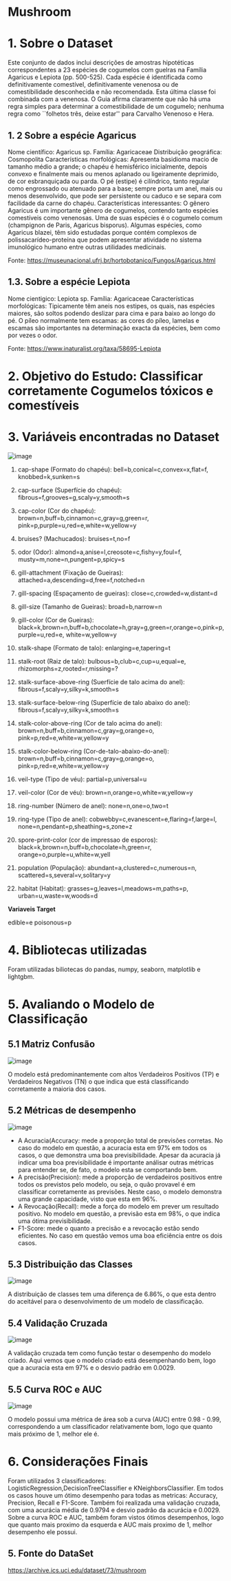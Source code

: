 # Mushroom

# 1. Sobre o Dataset

Este conjunto de dados inclui descrições de amostras hipotéticas correspondentes a 23 espécies de cogumelos com guelras na Família Agaricus e Lepiota (pp. 500-525). Cada espécie é identificada como definitivamente comestível, definitivamente venenosa ou de comestibilidade desconhecida e não recomendada. Esta última classe foi combinada com a venenosa. O Guia afirma claramente que não há uma regra simples para determinar a comestibilidade de um cogumelo; nenhuma regra como ``folhetos três, deixe estar'' para Carvalho Venenoso e Hera.

## 1. 2 Sobre a espécie Agaricus

Nome científico: Agaricus sp.
Família: Agaricaceae
Distribuição geográfica: Cosmopolita
Características morfológicas: Apresenta basidioma macio de tamanho médio a grande; o chapéu é hemisférico inicialmente, depois convexo e finalmente mais ou menos aplanado ou ligeiramente deprimido, de cor esbranquiçada ou parda. O pé (estipe) é cilíndrico, tanto regular como engrossado ou atenuado para a base; sempre porta um anel, mais ou menos desenvolvido, que pode ser persistente ou caduco e se separa com facilidade da carne do chapéu.
Características interessantes: O gênero Agaricus é um importante gênero de cogumelos, contendo tanto espécies comestíveis como venenosas. Uma de suas espécies é o cogumelo comum (champignon de Paris, Agaricus bisporus). Algumas espécies, como Agaricus blazei, têm sido estudadas porque contém complexos de polissacarídeo-proteína que podem apresentar atividade no sistema imunológico humano entre outras utilidades medicinais.

Fonte: https://museunacional.ufrj.br/hortobotanico/Fungos/Agaricus.html
## 1.3. Sobre a espécie Lepiota

Nome cientigico: Lepiota sp.
Família: Agaricaceae
Características morfológicas: Tipicamente têm aneis nos estipes, os quais, nas espécies maiores, são soltos podendo deslizar para cima e para baixo ao longo do pé. O píleo normalmente tem escamas: as cores do píleo, lamelas e escamas são importantes na determinação exacta da espécies, bem como por vezes o odor.

Fonte: https://www.inaturalist.org/taxa/58695-Lepiota

# 2. Objetivo do Estudo: Classificar corretamente  Cogumelos tóxicos e comestíveis
# 3. Variáveis encontradas no Dataset
![image](https://github.com/user-attachments/assets/255257d1-a7e3-4937-902e-3229e2611045)

1. cap-shape (Formato do chapéu):         bell=b,conical=c,convex=x,flat=f, knobbed=k,sunken=s

2. cap-surface (Superfície do chapéu):    fibrous=f,grooves=g,scaly=y,smooth=s

3. cap-color (Cor do chapéu):             brown=n,buff=b,cinnamon=c,gray=g,green=r, pink=p,purple=u,red=e,white=w,yellow=y

4. bruises? (Machucados):                 bruises=t,no=f

5. odor (Odor):                           almond=a,anise=l,creosote=c,fishy=y,foul=f, musty=m,none=n,pungent=p,spicy=s

6. gill-attachment (Fixação de Gueiras):  attached=a,descending=d,free=f,notched=n

7. gill-spacing (Espaçamento de gueiras): close=c,crowded=w,distant=d

8. gill-size (Tamanho de Gueiras):        broad=b,narrow=n

9. gill-color (Cor de Gueiras):           black=k,brown=n,buff=b,chocolate=h,gray=g,green=r,orange=o,pink=p,purple=u,red=e, white=w,yellow=y

10. stalk-shape (Formato de talo):        enlarging=e,tapering=t

11. stalk-root (Raiz de talo):            bulbous=b,club=c,cup=u,equal=e, rhizomorphs=z,rooted=r,missing=?

12. stalk-surface-above-ring (Suerfície de talo acima do anel): fibrous=f,scaly=y,silky=k,smooth=s

13. stalk-surface-below-ring (Superfície de talo abaixo do anel): fibrous=f,scaly=y,silky=k,smooth=s

14. stalk-color-above-ring (Cor de talo acima do anel):   brown=n,buff=b,cinnamon=c,gray=g,orange=o, pink=p,red=e,white=w,yellow=y

15. stalk-color-below-ring (Cor-de-talo-abaixo-do-anel):   brown=n,buff=b,cinnamon=c,gray=g,orange=o, pink=p,red=e,white=w,yellow=y

16. veil-type (Tipo de véu):               partial=p,universal=u

17. veil-color (Cor de véu):               brown=n,orange=o,white=w,yellow=y

18. ring-number (Número de anel):          none=n,one=o,two=t

19. ring-type (Tipo de anel):              cobwebby=c,evanescent=e,flaring=f,large=l, none=n,pendant=p,sheathing=s,zone=z

20. spore-print-color (cor de impressao de esporos):        black=k,brown=n,buff=b,chocolate=h,green=r, orange=o,purple=u,white=w,yell

21. population (População):               abundant=a,clustered=c,numerous=n, scattered=s,several=v,solitary=y

22. habitat (Habitat):                    grasses=g,leaves=l,meadows=m,paths=p, urban=u,waste=w,woods=d


__Variaveis Target__

edible=e poisonous=p

# 4. Bibliotecas utilizadas
Foram utilizadas biliotecas do pandas, numpy, seaborn, matplotlib e lightgbm.

# 5. Avaliando o Modelo de Classificação
## 5.1 Matriz Confusão
![image](https://github.com/user-attachments/assets/44c2d856-cd07-47f5-8867-0f7201d71d5a)


O modelo está predominantemente com altos Verdadeiros Positivos (TP) e Verdadeiros Negativos (TN) o que indica que está classificando corretamente a maioria dos casos.

## 5.2 Métricas de desempenho
![image](https://github.com/user-attachments/assets/96655d73-0632-46fd-b5ac-b6282e8805fa)



- A Acuracia(Accuracy: mede a proporção total de previsões corretas. No caso do modelo em questão, a acuracia esta em 97% em todos os casos, o que demonstra uma boa previsibilidade. Apesar da acuracia já indicar uma boa previsibilidade é importante análisar outras métricas para entender se, de fato, o modelo esta se comportando bem.  
- A precisão(Precision): mede a proporção de verdadeiros positivos entre todos os previstos pelo modelo, ou seja, o quão provavel é em classificar corretamente as previsões. Neste caso, o modelo demonstra uma grande capacidade, visto que esta em 96%.  
- A Revocação(Recall): mede a força do modelo em prever um resultado positivo. No modelo em questão, a previsão esta em 98%, o que indica uma ótima previsibilidade.  
- F1-Score: mede o quanto a precisão e a revocação estão sendo eficientes. No caso em questão vemos uma boa eficiência entre os dois casos.  



## 5.3 Distribuição das Classes
![image](https://github.com/user-attachments/assets/5cac7bd7-5ad4-498e-8ff3-7d68e038e7d8)

A distribuição de classes tem uma diferença de 6.86%, o que esta dentro do aceitável para o desenvolvimento de um modelo de classificação.

## 5.4  Validação Cruzada
![image](https://github.com/user-attachments/assets/364f0963-b039-464b-87a4-9a5bbe058985)

A validação cruzada tem como função testar o desempenho do modelo criado. Aqui vemos que o modelo criado está desempenhando bem, logo que a acuracia esta em 97% e o desvio padrão em 0.0029.

## 5.5 Curva ROC e AUC
![image](https://github.com/user-attachments/assets/ced8dcd7-59f3-4f84-9a4c-17e36f3aca31)


O modelo possui uma métrica de área sob a curva (AUC) entre 0.98 - 0.99, correspondendo a um classificador relativamente bom, logo que quanto mais próximo de 1, melhor ele é.

# 6. Considerações Finais

Foram utilizados 3 classificadores: LogisticRegression,DecisionTreeClassifier e KNeighborsClassifier. Em todos os casos houve um ótimo desempenho para todas as metricas: Accuracy, Precision, Recall e F1-Score. Também foi realizada uma validação cruzada, com uma acurácia média de 0.9794 e desvio padrão da acurácia e 0.0029. Sobre a curva ROC e AUC, também foram vistos ótimos desempenhos, logo que quanto mais proximo da esquerda e AUC mais proximo de 1, melhor desempenho ele possui. 

## 5. Fonte do DataSet
https://archive.ics.uci.edu/dataset/73/mushroom
